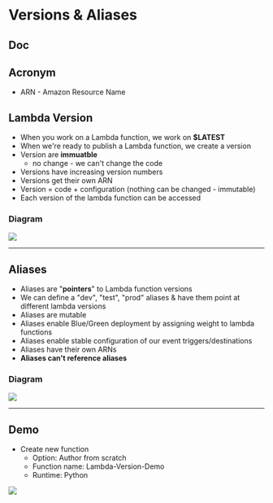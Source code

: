 # Versions & Aliases

## Doc

## Acronym
* ARN - Amazon Resource Name

## Lambda Version
* When you work on a Lambda function, we work on **$LATEST**
* When we're ready to publish a Lambda function, we create a version
* Version are **immuatble**
    * no change - we can't change the code
* Versions have increasing version numbers
* Versions get their own ARN
* Version = code + configuration (nothing can be changed - immutable)
* Each version of the lambda function can be accessed

### Diagram
[<img src="https://i.imgur.com/OIZPo0d.png">](https://i.imgur.com/OIZPo0d.png)

---

## Aliases
* Aliases are "**pointers**" to Lambda function versions
* We can define a "dev", "test", "prod" aliases & have them point at different lambda versions
* Aliases are mutable
* Aliases enable Blue/Green deployment by assigning weight to lambda functions
* Aliases enable stable configuration of our event triggers/destinations
* Aliases have their own ARNs
* **Aliases can't reference aliases**

### Diagram
[<img src="https://i.imgur.com/NSCGh2L.png">](https://i.imgur.com/NSCGh2L.png)

---

## Demo
* Create new function
    * Option: Author from scratch
    * Function name: Lambda-Version-Demo
    * Runtime: Python
    
[<img src="https://i.imgur.com/5AcayEE.png">](https://i.imgur.com/5AcayEE.png)
